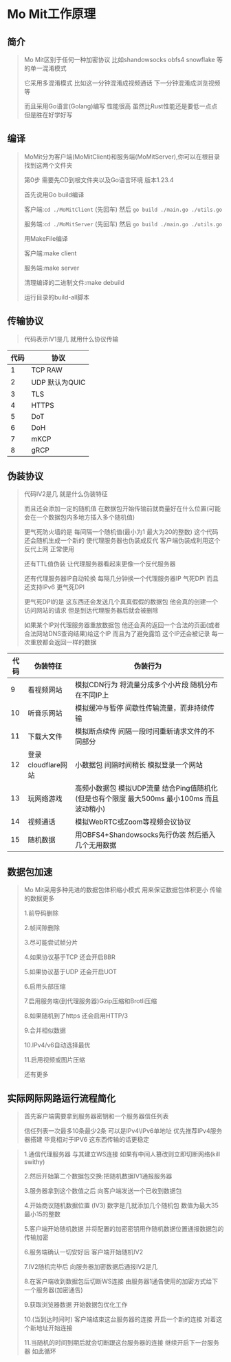 # Mo Mit工作原理

## 简介

> Mo Mit区别于任何一种加密协议 比如shandowsocks obfs4 snowflake 等的单一混淆模式
>
> 它采用多混淆模式 比如这一分钟混淆成视频通话 下一分钟混淆成浏览视频等
>
> 而且采用Go语言(Golang)编写 性能很高 虽然比Rust性能还是要低一点点 但是胜在好学好写

## 编译

> MoMit分为客户端(MoMitClient)和服务端(MoMitServer),你可以在根目录找到这两个文件夹
>
> 第0步 需要先CD到根文件夹以及Go语言环境 版本1.23.4
>
> 首先说用Go build编译 
>
> 客户端:`cd ./MoMitClient` (先回车) 然后 `go build ./main.go ./utils.go` 
>
> 服务端:`cd ./MoMitServer` (先回车) 然后 `go build ./main.go ./utils.go`
>
> 用MakeFile编译
>
> 客户端:make client
>
> 服务端:make server
>
> 清理编译的二进制文件:make debuild
>
> 运行目录的build-all脚本

## 传输协议

> 代码表示IV1是几 就用什么协议传输

| 代码 | 协议           |
| ---- | -------------- |
| 1    | TCP RAW        |
| 2    | UDP 默认为QUIC |
| 3    | TLS            |
| 4    | HTTPS          |
| 5    | DoT            |
| 6    | DoH            |
| 7    | mKCP           |
| 8    | gRCP           |

## 伪装协议

> 代码IV2是几 就是什么伪装特征
>
> 而且还会添加一定的随机值 在数据包开始传输前就商量好在什么位置(可能会在一个数据包内多地方插入多个随机值)
>
> 更气死防火墙的是 每间隔一个随机值(最小为1 最大为20的整数) 这个代码还会随机生成一个新的 使代理服务器也伪装成反代 客户端伪装成利用这个反代上网 正常使用
>
> 还有TTL值伪装 让代理服务器看起来更像一个反代服务器
>
> 还有代理服务器IP自动轮换 每隔几分钟换一个代理服务器IP 气死DPI 而且还支持IPv6 更气死DPI
>
> 更气死DPI的是 这东西还会发送几个真真假假的数据包 他会真的创建一个访问网站的请求 但是到达代理服务器后就会被删除
>
> 如果某个IP对代理服务器重放数据包 他还会真的返回一个合法的页面(或者合法网站DNS查询结果)给这个IP 而且为了避免露馅 这个IP还会被记录 每一次重放都会返回一样的数据

| 代码 | 伪装特征           | 伪装行为                                                     |
| ---- | ------------------ | ------------------------------------------------------------ |
| 9    | 看视频网站         | 模拟CDN行为 将流量分成多个小片段 随机分布在不同IP上          |
| 10   | 听音乐网站         | 模拟缓冲与暂停 间歇性传输流量，而非持续传输                  |
| 11   | 下载大文件         | 模拟断点续传 间隔一段时间重新请求文件的不同部分              |
| 12   | 登录cloudflare网站 | 小数据包 间隔时间稍长 模拟登录一个网站                       |
| 13   | 玩网络游戏         | 高频小数据包 模拟UDP流量 结合Ping值随机化(但是也有个限度 最大500ms 最小100ms 而且波动稍小) |
| 14   | 视频通话           | 模拟WebRTC或Zoom等视频会议协议                               |
| 15   | 随机数据           | 用OBFS4+Shandowsocks先行伪装 然后插入几个无用数据            |

## 数据包加速

> Mo Mit采用多种先进的数据包体积缩小模式 用来保证数据包体积更小 传输的数据更多
>
> 1.前导码删除
>
> 2.帧间隙删除
>
> 3.尽可能尝试帧分片
>
> 4.如果协议基于TCP 还会开启BBR
>
> 5.如果协议基于UDP 还会开启UOT
>
> 6.启用头部压缩
>
> 7.启用服务端(到代理服务器)Gzip压缩和Brotli压缩
>
> 8.如果随机到了https 还会启用HTTP/3
>
> 9.合并相似数据
>
> 10.IPv4/v6自动选择最优
>
> 11.启用视频或图片压缩
>
> 还有更多

## 实际网际网路运行流程简化

> 首先客户端需要拿到服务器密钥和一个服务器信任列表
>
> 信任列表一次最多10条最少2条 可以是IPv4\IPv6单地址 优先推荐IPv4服务器搭建 毕竟相对于IPV6 这东西传输的话更稳定



> 1.通信代理服务器 与其建立WS连接 如果有中间人篡改则立即切断网络(kill swithy)
>
> 2.然后开始第二个数据包交换:把随机数据IV1通报服务器
>
> 3.服务器拿到这个数值之后 向客户端发送一个已收到数据包 
>
> 4.开始商议随机数据位置 (IV3) 数字是几就添加几个随机包 数值为最大35最小15的整数
>
> 5.客户端开始随机数据 并将配置的加密密钥用作随机数据位置通报数据包的传输加密
>
> 6.服务端确认一切安好后 客户端开始随机IV2
>
> 7.IV2随机完毕后 向服务器加密数据后通报IV2是几
>
> 8.在客户端收到数据包后切断WS连接 由服务器1通告使用的加密方式给下一个服务器(加密通告)
>
> 9.获取浏览器数据 开始数据包优化工作
>
> 10.(当到达时间时) 客户端结束这台服务器的连接 开启一个新的连接 对着这个新地址开始连接
>
> 11.当随机的时间到期后就会切断跟这台服务器的连接 继续开启下一台服务器 如此循环
